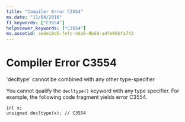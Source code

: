 ```yaml
---
title: "Compiler Error C3554"
ms.date: "11/04/2016"
f1_keywords: ["C3554"]
helpviewer_keywords: ["C3554"]
ms.assetid: aede18d5-fefc-4da9-9b69-adfe90bfa742
---
```

# Compiler Error C3554

'decltype' cannot be combined with any other type-specifier

You cannot qualify the `decltype()` keyword with any type specifier. For example, the following code fragment yields error C3554.

```
int x;
unsigned decltype(x); // C3554
```